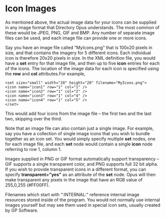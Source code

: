 # Icon Images

As mentioned above, the actual image data for your icons can be supplied in any image format that Directory Opus understands. The most common of these would be JPEG, PNG, GIF and BMP. Any number of separate image files can be used, and each image file can provide one or more icons.

Say you have an image file called “MyIcons.png” that is 100x20 pixels in size, and that contains the imagery for 5 different icons. Each individual icon is therefore 20x20 pixels in size. In the XML definition file, you would have a **set** entry for that image file, and then up to five **icon** entries for each of the icons. The location of the image data for each icon is specified using the **row** and **col** attributes.For example,

    <set size="small" width="20" height="20" filename="MyIcons.png">
    <icon name="icon1" row="1" col="1" />
    <icon name="icon2" row="1" col="2" />
    <icon name="icon3" row="1" col="4" />
    <icon name="icon4" row="1" col="5" />
    </set>

This would add four icons from the image file – the first two and the last two, skipping over the third.

Note that an image file can also contain just a single image. For example, say you have a collection of single image icons that you wish to bundle together as an icon set. You would simply specify multiple **set** nodes, one for each image file, and each **set** node would contain a single **icon** node referring to row 1, column 1.

Images supplied in PNG or GIF format automatically support transparency – GIF supports a single transparent color, and PNG supports full 32 bit alpha. If you wish to provide transparent icons in a different format, you can specify **transparent="yes"** as an attribute of the **set** node. Opus will then make transparent any pixels in the image that have an RGB value of 255,0,255 (#FF00FF).

Filenames which start with “:INTERNAL:” reference internal image resources stored inside of the program. You would not normally use internal images yourself but may see them used in special icon sets, usually created by GP Software.

 
